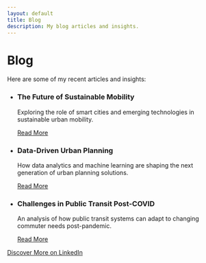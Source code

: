 ```yaml
---
layout: default
title: Blog
description: My blog articles and insights.
---
```


<h1>Blog</h1>
<p>Here are some of my recent articles and insights:</p>
<ul>
  <li>
    <h3>The Future of Sustainable Mobility</h3>
    <p>Exploring the role of smart cities and emerging technologies in sustainable urban mobility.</p>
    <a href="https://www.linkedin.com/article/example-1" target="_blank" class="btn">Read More</a>
  </li>
  <li>
    <h3>Data-Driven Urban Planning</h3>
    <p>How data analytics and machine learning are shaping the next generation of urban planning solutions.</p>
    <a href="https://www.linkedin.com/article/example-2" target="_blank" class="btn">Read More</a>
  </li>
  <li>
    <h3>Challenges in Public Transit Post-COVID</h3>
    <p>An analysis of how public transit systems can adapt to changing commuter needs post-pandemic.</p>
    <a href="https://www.linkedin.com/article/example-3" target="_blank" class="btn">Read More</a>
  </li>
</ul>
<p>
  <a href="https://www.linkedin.com/in/madihabencekri/articles" target="_blank" class="btn">Discover More on LinkedIn</a>
</p>
